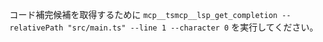 コード補完候補を取得するために `mcp__tsmcp__lsp_get_completion --relativePath "src/main.ts" --line 1 --character 0` を実行してください。